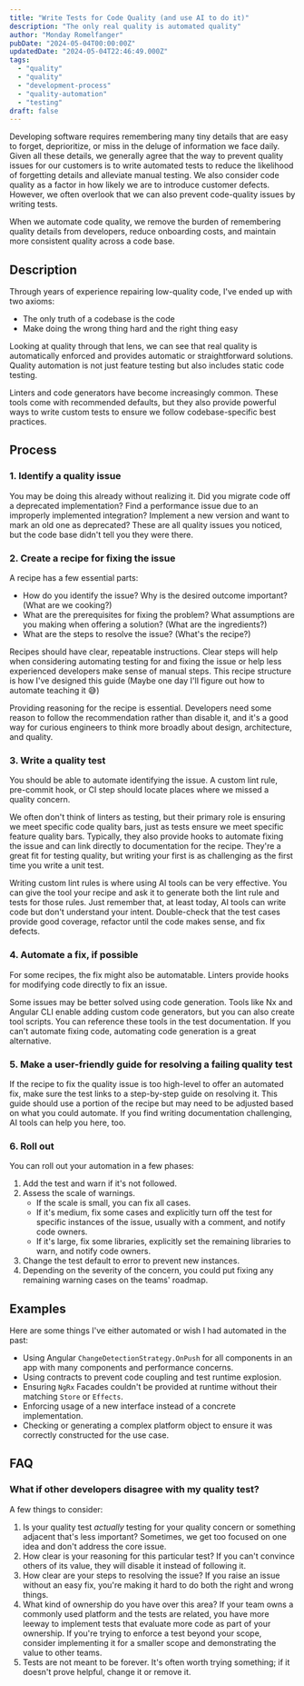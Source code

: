 ```yaml
---
title: "Write Tests for Code Quality (and use AI to do it)"
description: "The only real quality is automated quality"
author: "Monday Romelfanger"
pubDate: "2024-05-04T00:00:00Z"
updatedDate: "2024-05-04T22:46:49.000Z"
tags:
  - "quality"
  - "quality"
  - "development-process"
  - "quality-automation"
  - "testing"
draft: false
---
```


Developing software requires remembering many tiny details that are easy to forget, deprioritize, or miss in the deluge of information we face daily. Given all these details, we generally agree that the way to prevent quality issues for our customers is to write automated tests to reduce the likelihood of forgetting details and alleviate manual testing. We also consider code quality as a factor in how likely we are to introduce customer defects. However, we often overlook that we can also prevent code-quality issues by writing tests.

When we automate code quality, we remove the burden of remembering quality details from developers, reduce onboarding costs, and maintain more consistent quality across a code base.

## Description

Through years of experience repairing low-quality code, I've ended up with two axioms:

- The only truth of a codebase is the code
- Make doing the wrong thing hard and the right thing easy

Looking at quality through that lens, we can see that real quality is automatically enforced and provides automatic or straightforward solutions. Quality automation is not just feature testing but also includes static code testing.

Linters and code generators have become increasingly common. These tools come with recommended defaults, but they also provide powerful ways to write custom tests to ensure we follow codebase-specific best practices.

## Process

### 1. Identify a quality issue

You may be doing this already without realizing it. Did you migrate code off a deprecated implementation? Find a performance issue due to an improperly implemented integration? Implement a new version and want to mark an old one as deprecated? These are all quality issues you noticed, but the code base didn't tell you they were there.

### 2. Create a recipe for fixing the issue

A recipe has a few essential parts:

- How do you identify the issue? Why is the desired outcome important? (What are we cooking?)
- What are the prerequisites for fixing the problem? What assumptions are you making when offering a solution? (What are the ingredients?)
- What are the steps to resolve the issue? (What's the recipe?)

Recipes should have clear, repeatable instructions. Clear steps will help when considering automating testing for and fixing the issue or help less experienced developers make sense of manual steps. This recipe structure is how I've designed this guide (Maybe one day I'll figure out how to automate teaching it 😅)

Providing reasoning for the recipe is essential. Developers need some reason to follow the recommendation rather than disable it, and it's a good way for curious engineers to think more broadly about design, architecture, and quality.

### 3. Write a quality test

You should be able to automate identifying the issue. A custom lint rule, pre-commit hook, or CI step should locate places where we missed a quality concern.

We often don't think of linters as testing, but their primary role is ensuring we meet specific code quality bars, just as tests ensure we meet specific feature quality bars. Typically, they also provide hooks to automate fixing the issue and can link directly to documentation for the recipe. They're a great fit for testing quality, but writing your first is as challenging as the first time you write a unit test.

Writing custom lint rules is where using AI tools can be very effective. You can give the tool your recipe and ask it to generate both the lint rule and tests for those rules. Just remember that, at least today, AI tools can write code but don't understand your intent. Double-check that the test cases provide good coverage, refactor until the code makes sense, and fix defects.

### 4. Automate a fix, if possible

For some recipes, the fix might also be automatable. Linters provide hooks for modifying code directly to fix an issue.

Some issues may be better solved using code generation. Tools like Nx and Angular CLI enable adding custom code generators, but you can also create tool scripts. You can reference these tools in the test documentation. If you can't automate fixing code, automating code generation is a great alternative.

### 5. Make a user-friendly guide for resolving a failing quality test

If the recipe to fix the quality issue is too high-level to offer an automated fix, make sure the test links to a step-by-step guide on resolving it. This guide should use a portion of the recipe but may need to be adjusted based on what you could automate. If you find writing documentation challenging, AI tools can help you here, too.

### 6. Roll out

You can roll out your automation in a few phases:

1. Add the test and warn if it's not followed.
2. Assess the scale of warnings.
   - If the scale is small, you can fix all cases.
   - If it's medium, fix some cases and explicitly turn off the test for specific instances of the issue, usually with a comment, and notify code owners.
   - If it's large, fix some libraries, explicitly set the remaining libraries to warn, and notify code owners.
3. Change the test default to error to prevent new instances.
4. Depending on the severity of the concern, you could put fixing any remaining warning cases on the teams' roadmap.

## Examples

Here are some things I've either automated or wish I had automated in the past:

- Using Angular `ChangeDetectionStrategy.OnPush` for all components in an app with many components and performance concerns.
- Using contracts to prevent code coupling and test runtime explosion.
- Ensuring `NgRx` Facades couldn't be provided at runtime without their matching `Store` or `Effects`.
- Enforcing usage of a new interface instead of a concrete implementation.
- Checking or generating a complex platform object to ensure it was correctly constructed for the use case.

## FAQ

### What if other developers disagree with my quality test?

A few things to consider:

1. Is your quality test _actually_ testing for your quality concern or something adjacent that's less important? Sometimes, we get too focused on one idea and don't address the core issue.
2. How clear is your reasoning for this particular test? If you can't convince others of its value, they will disable it instead of following it.
3. How clear are your steps to resolving the issue? If you raise an issue without an easy fix, you're making it hard to do both the right and wrong things.
4. What kind of ownership do you have over this area? If your team owns a commonly used platform and the tests are related, you have more leeway to implement tests that evaluate more code as part of your ownership. If you're trying to enforce a test beyond your scope, consider implementing it for a smaller scope and demonstrating the value to other teams.
5. Tests are not meant to be forever. It's often worth trying something; if it doesn't prove helpful, change it or remove it.
